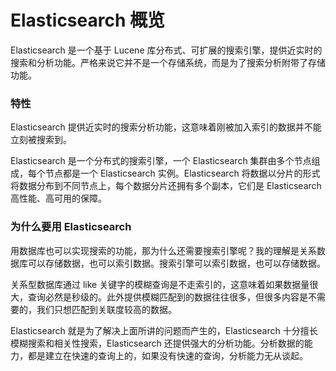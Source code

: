 # Elasticsearch 概览

Elasticsearch 是一个基于 Lucene 库分布式、可扩展的搜索引擎，提供近实时的搜索和分析功能。严格来说它并不是一个存储系统，而是为了搜索分析附带了存储功能。

### 特性

Elasticsearch 提供近实时的搜索分析功能，这意味着刚被加入索引的数据并不能立刻被搜索到。

Elasticsearch 是一个分布式的搜索引擎，一个 Elasticsearch 集群由多个节点组成，每个节点都是一个 Elasticsearch  实例。Elasticsearch 将数据以分片的形式将数据分布到不同节点上，每个数据分片还拥有多个副本，它们是 Elasticsearch 高性能、高可用的保障。

### 为什么要用 Elasticsearch

用数据库也可以实现搜索的功能，那为什么还需要搜索引擎呢？我的理解是关系数据库可以存储数据，也可以索引数据。搜索引擎可以索引数据，也可以存储数据。

关系型数据库通过 like 关键字的模糊查询是不走索引的，这意味着如果数据量很大，查询必然是秒级的。此外提供模糊匹配到的数据往往很多，但很多内容是不需要的，我们只想匹配到关联度较高的数据。

Elasticsearch 就是为了解决上面所讲的问题而产生的，Elasticsearch 十分擅长模糊搜索和相关性搜索，Elasticsearch 还提供强大的分析功能。分析数据的能力，都是建立在快速的查询上的，如果没有快速的查询，分析能力无从谈起。